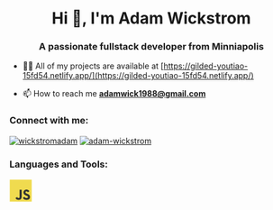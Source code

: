 <h1 align="center">Hi 👋, I'm Adam Wickstrom</h1>
<h3 align="center">A passionate fullstack developer from Minniapolis</h3>

- 👨‍💻 All of my projects are available at [https://gilded-youtiao-15fd54.netlify.app/](https://gilded-youtiao-15fd54.netlify.app/)

- 📫 How to reach me **adamwick1988@gmail.com**

<h3 align="left">Connect with me:</h3>
<p align="left">
<a href="https://twitter.com/wickstromadam" target="blank"><img align="center" src="https://raw.githubusercontent.com/rahuldkjain/github-profile-readme-generator/master/src/images/icons/Social/twitter.svg" alt="wickstromadam" height="30" width="40" /></a>
<a href="https://linkedin.com/in/adam-wickstrom" target="blank"><img align="center" src="https://raw.githubusercontent.com/rahuldkjain/github-profile-readme-generator/master/src/images/icons/Social/linked-in-alt.svg" alt="adam-wickstrom" height="30" width="40" /></a>
</p>

<h3 align="left">Languages and Tools:</h3>
<p align="left"> <a href="https://developer.mozilla.org/en-US/docs/Web/JavaScript" target="_blank" rel="noreferrer"> <img src="https://raw.githubusercontent.com/devicons/devicon/master/icons/javascript/javascript-original.svg" alt="javascript" width="40" height="40"/> </a> </p>
